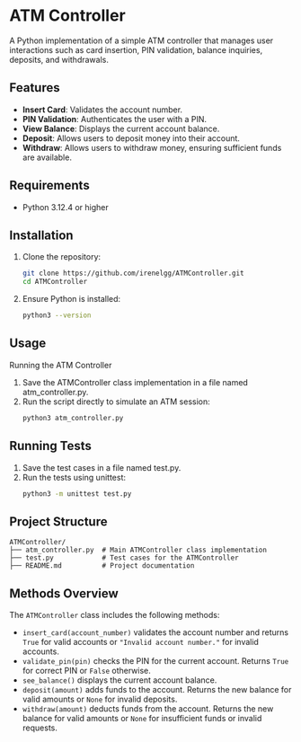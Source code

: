 # ATM Controller

A Python implementation of a simple ATM controller that manages user interactions such as card insertion, PIN validation, balance inquiries, deposits, and withdrawals.

## Features
- **Insert Card**: Validates the account number.
- **PIN Validation**: Authenticates the user with a PIN.
- **View Balance**: Displays the current account balance.
- **Deposit**: Allows users to deposit money into their account.
- **Withdraw**: Allows users to withdraw money, ensuring sufficient funds are available.

## Requirements
- Python 3.12.4 or higher

## Installation
1. Clone the repository:
   ```bash
   git clone https://github.com/irenelgg/ATMController.git
   cd ATMController
2. Ensure Python is installed:
   ```bash
   python3 --version
## Usage
Running the ATM Controller
1. Save the ATMController class implementation in a file named atm_controller.py.
2. Run the script directly to simulate an ATM session:
   ```bash
   python3 atm_controller.py
## Running Tests
1. Save the test cases in a file named test.py.
2. Run the tests using unittest:
   ```bash
   python3 -m unittest test.py
## Project Structure
```
ATMController/
├── atm_controller.py  # Main ATMController class implementation
├── test.py            # Test cases for the ATMController
├── README.md          # Project documentation
```

## Methods Overview

The `ATMController` class includes the following methods:

- `insert_card(account_number)` validates the account number and returns `True` for valid accounts or `"Invalid account number."` for invalid accounts.
- `validate_pin(pin)` checks the PIN for the current account. Returns `True` for correct PIN or `False` otherwise.
- `see_balance()` displays the current account balance.
- `deposit(amount)` adds funds to the account. Returns the new balance for valid amounts or `None` for invalid deposits.
- `withdraw(amount)` deducts funds from the account. Returns the new balance for valid amounts or `None` for insufficient funds or invalid requests.
